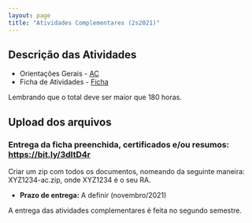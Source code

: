 ```yaml
---
layout: page
title: "Atividades Complementares (2s2021)"
---
```


## Descrição das Atividades

- Orientações Gerais - <a href="/ac/AC.doc" target="_blank">AC</a>
- Ficha de Atividades - <a href="/ac/Ficha.xls" target="_blank">Ficha</a>

Lembrando que o total deve ser maior que 180 horas.

## Upload dos arquivos

### Entrega da ficha preenchida, certificados e/ou resumos: <a href="https://bit.ly/3dItD4r" target="_blank">https://bit.ly/3dItD4r</a>

Criar um zip com todos os documentos, nomeando da seguinte maneira: XYZ1234-ac.zip, onde XYZ1234 é o seu RA.

- **Prazo de entrega:** A definir (novembro/2021)

A entrega das atividades complementares é feita no segundo semestre.


<!--: <a href="https://bit.ly/3dItD4r" target="_blank">https://bit.ly/3dItD4r</a>

 - Renomear o arquivo para: **XYZ123-ac.pdf**, onde XYZ123 é o seu RA. 
 - **Prazo de entrega:** 23/11/2020.
-->